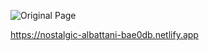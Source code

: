 ![Original Page](https://cdn1.vectorstock.com/i/1000x1000/19/05/landing-page-for-software-development-vector-30571905.jpg)



https://nostalgic-albattani-bae0db.netlify.app